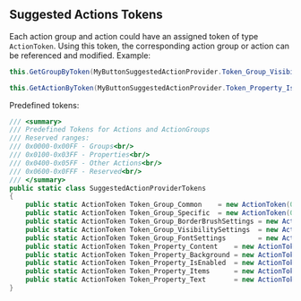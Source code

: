 ## Suggested Actions Tokens

Each action group and action could have an assigned token of type `ActionToken`. Using this token, the corresponding action group or action can be referenced and modified. Example:
```CS
this.GetGroupByToken(MyButtonSuggestedActionProvider.Token_Group_VisibilitySettings).IsVisible = false;

this.GetActionByToken(MyButtonSuggestedActionProvider.Token_Property_IsDefault).IsVisible = false;
```
Predefined tokens:
```CS
/// <summary>
/// Predefined Tokens for Actions and ActionGroups
/// Reserved ranges:
/// 0x0000-0x00FF - Groups<br/>
/// 0x0100-0x03FF - Properties<br/>
/// 0x0400-0x05FF - Other Actions<br/>
/// 0x0600-0x0FFF - Reserved<br/>
/// </summary>
public static class SuggestedActionProviderTokens
{
    public static ActionToken Token_Group_Common    = new ActionToken(0x0001);
    public static ActionToken Token_Group_Specific  = new ActionToken(0x0002);
    public static ActionToken Token_Group_BorderBrushSettings = new ActionToken(0x0010);
    public static ActionToken Token_Group_VisibilitySettings  = new ActionToken(0x0011);
    public static ActionToken Token_Group_FontSettings        = new ActionToken(0x0012);
    public static ActionToken Token_Property_Content    = new ActionToken(0x0100);
    public static ActionToken Token_Property_Background = new ActionToken(0x0101);
    public static ActionToken Token_Property_IsEnabled  = new ActionToken(0x0102);
    public static ActionToken Token_Property_Items      = new ActionToken(0x0103);
    public static ActionToken Token_Property_Text       = new ActionToken(0x0104);
}
```